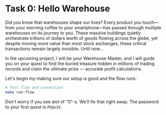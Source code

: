 # Task 0: Hello Warehouse

Did you know that warehouses shape our lives? Every product you touch—from your morning coffee to your smartphone—has passed through multiple warehouses on its journey to you. These massive buildings quietly orchestrate trillions of dollars worth of goods flowing across the globe, yet despite moving more value than most stock exchanges, these critical transactions remain largely invisible. Until now...

In the upcoming project, I will be your Warehouse Master, and I will guide you on your quest to find the buried treasure hidden in millions of trading records and claim the ultimate prize — accurate profit calculations.

Let's begin my making sure our setup is good and the flow runs:


```bash
# Test flow and connection
make run-flow
```
Don't worry if you see alot of "0"-s. We'll fix that right away. The password to your first quest is `Ph@s3V`.
